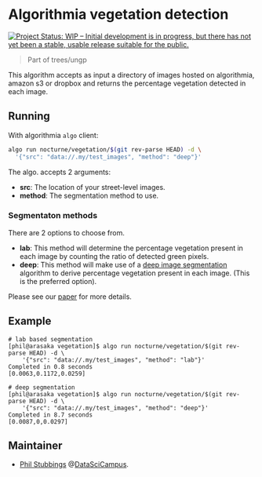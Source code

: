 # Algorithmia vegetation detection

[![Project Status: WIP – Initial development is in progress, but there has not yet been a stable, usable release suitable for the public.](http://www.repostatus.org/badges/latest/wip.svg)](http://www.repostatus.org/#wip)

> Part of trees/ungp

This algorithm accepts as input a directory of images hosted on algorithmia,
amazon s3 or dropbox and returns the percentage vegetation detected in each
image.


## Running

With algorithmia `algo` client:

```bash
algo run nocturne/vegetation/$(git rev-parse HEAD) -d \
  '{"src": "data://.my/test_images", "method": "deep"}'
```

The algo. accepts 2 arguments:

* **src**: The location of your street-level images.
* **method**: The segmentation method to use.

### Segmentaton methods

There are 2 options to choose from.

* **lab**: This method will determine the percentage vegetation present in each image by counting the ratio of detected green pixels.
* **deep**: This method will make use of a [deep image segmentation](https://methods.officialstatistics.org/algorithms/nocturne/segmenton) algorithm to derive percentage vegetation present in each image. (This is the preferred option).

Please see our [paper](https://datasciencecampus.ons.gov.uk/mapping-the-urban-forest-at-street-level/) for more details.


## Example

```
# lab based segmentation
[phil@arasaka vegetation]$ algo run nocturne/vegetation/$(git rev-parse HEAD) -d \
	'{"src": "data://.my/test_images", "method": "lab"}'
Completed in 0.8 seconds
[0.0063,0.1172,0.0259]

# deep segmentation
[phil@arasaka vegetation]$ algo run nocturne/vegetation/$(git rev-parse HEAD) -d \
	'{"src": "data://.my/test_images", "method": "deep"}'
Completed in 8.7 seconds
[0.0087,0,0.0297]
```


## Maintainer

* [Phil Stubbings](https://github.com/phil8192) @[DataSciCampus](https://datasciencecampus.github.io/).
